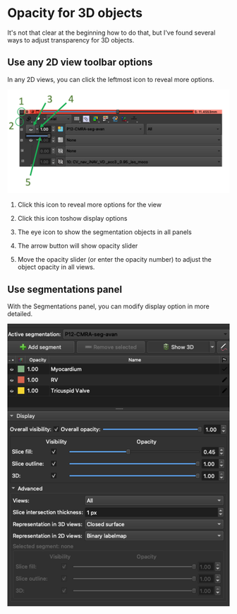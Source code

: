 # Opacity for 3D objects

It's not that clear at the beginning how to do that, but I've found several ways to adjust transparency for 3D objects.

## Use any 2D view toolbar options

In any 2D views, you can click the leftmost icon to reveal more options.

![](figs/opacity-2dview.png)

1. Click this icon to reveal more options for the view

2. Click this icon toshow display options

3. The eye icon to show the segmentation objects in all panels

4. The arrow button will show opacity slider

5. Move the opacity slider (or enter the opacity number) to adjust the object opacity in all views. 

## Use segmentations panel

With the Segmentations panel, you can modify display option in more detailed.

![](figs/segmentations-panel.png)
